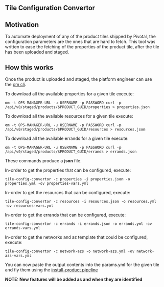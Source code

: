 Tile Configuration Convertor
---

## Motivation
To automate deployment of any of the product tiles shipped by Pivotal, the configuration parameters are the ones that are hard to fetch. This tool was written to ease the fetching of the properties of the product tile, after the tile has been uploaded and staged.

## How this works
Once the product is uploaded and staged, the platform engineer can use the [om cli](https://github.com/pivotal-cf/om/releases).

To download all the available properties for a given tile execute:

```
om -t OPS-MANAGER-URL -u USERNAME -p PASSWORD curl -p /api/v0/staged/products/$PRODUCT_GUID/properties > properties.json
```

To download all the available resources for a given tile execute:

```
om -t OPS-MANAGER-URL -u USERNAME -p PASSWORD curl -p /api/v0/staged/products/$PRODUCT_GUID/resources > resources.json
```

To download all the available errands for a given tile execute:

```
om -t OPS-MANAGER-URL -u USERNAME -p PASSWORD curl -p /api/v0/staged/products/$PRODUCT_GUID/errands > errands.json
```

These commands produce a **json** file.

In-order to get the properties that can be configured, execute:

```
tile-config-convertor -c properties -i properties.json -o properties.yml -ov properties-vars.yml
```

In-order to get the resources that can be configured, execute:

```
tile-config-convertor -c resources -i resources.json -o resources.yml -ov resources-vars.yml
```

In-order to get the errands that can be configured, execute:

```
tile-config-convertor -c errands -i errands.json -o errands.yml -ov errands-vars.yml
```

In-order to get the networks and az template that could be configured, execute:

```
tile-config-convertor -c network-azs -o network-azs.yml -ov network-azs-vars.yml
```

You can now paste the output contents into the params.yml for the given tile and fly them using the [install-product pipeline](https://github.com/rahulkj/pcf-concourse-pipelines/tree/master/pipelines/install-product)

**NOTE: New features will be added as and when they are identified**
